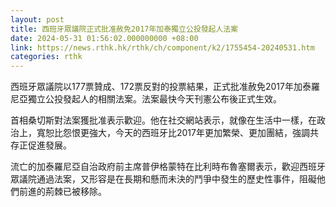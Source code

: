 ```yaml
---
layout: post
title: 西班牙眾議院正式批准赦免2017年加泰獨立公投發起人法案
date: 2024-05-31 01:56:02.000000000 +08:00
link: https://news.rthk.hk/rthk/ch/component/k2/1755454-20240531.htm
categories: rthk
---
```


西班牙眾議院以177票贊成、172票反對的投票結果，正式批准赦免2017年加泰羅尼亞獨立公投發起人的相關法案。法案最快今天刊憲公布後正式生效。

首相桑切斯對法案獲批准表示歡迎。他在社交網站表示，就像在生活中一樣，在政治上，寬恕比怨恨更強大，今天的西班牙比2017年更加繁榮、更加團結，強調共存正促進發展。

流亡的加泰羅尼亞自治政府前主席普伊格蒙特在比利時布魯塞爾表示，歡迎西班牙眾議院通過法案，又形容是在長期和懸而未決的鬥爭中發生的歷史性事件，阻礙他們前進的荊棘已被移除。
